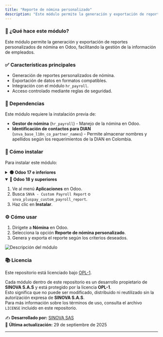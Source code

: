 ```yaml
---
title: "Reporte de nómina personalizado"
description: "Este módulo permite la generación y exportación de reportes personalizados de nómina en Odoo, facilitando la gestión de la información de empleados."
---
```


### 📌 ¿Qué hace este módulo?
Este módulo permite la generación y exportación de reportes personalizados de nómina en Odoo, facilitando la gestión de la información de empleados.

### ✅ Características principales
- Generación de reportes personalizados de nómina.
- Exportación de datos en formatos compatibles.
- Integración con el módulo `hr_payroll`.
- Acceso controlado mediante reglas de seguridad.

### 🔗 Dependencias
Este módulo requiere la instalación previa de:
- **Gestor de nómina** (`hr_payroll`) - Manejo de la nómina en Odoo.
- **Identificación de contactos para DIAN** (`snva_base_l10n_co_partner_names`) - Permite almacenar nombres y apellidos según los requerimientos de la DIAN en Colombia.

### 💪 Cómo instalar
Para instalar este módulo:
<details>
  <summary><strong>🟢 Odoo 17 e inferiores</strong></summary>

1. Ve al menú **Aplicaciones** en Odoo.
2. Busca `Reporte Nomina` o `nbt_reporte_nomina`.
3. Haz clic en **Instalar**.
</details>

<details open>
  <summary><strong>🔵 Odoo 18 y superiores</strong></summary>

1. Ve al menú **Aplicaciones** en Odoo.
2. Busca `SNVA - Custom Payroll Report` o `snva_pluspay_custom_payroll_report`.
3. Haz clic en **Instalar**.  
</details>

### ⚙️ Cómo usar
1. Dirígete a **Nómina** en Odoo.
2. Selecciona la opción **Reporte de nómina personalizado**.
3. Genera y exporta el reporte según los criterios deseados.

![Descripción del módulo](/assets/e_payroll/custom-report-payroll.gif)

### 📚 Licencia

Este repositorio está licenciado bajo [OPL-1](LICENSE).

Cada módulo dentro de este repositorio es un desarrollo propietario de **SINOVA S.A.S** y está protegido por la licencia **OPL-1**.  
Esto significa que no puede ser modificado, distribuido ni reutilizado sin la autorización expresa de **SINOVA S.A.S**.  
Para más información sobre los términos de uso, consulta el archivo `LICENSE` incluido en este repositorio.

✍️ **Desarrollado por:** [SINOVA SAS](https://www.sinova.co/)  
📅 **Última actualización:** 29 de septiembre de 2025

---